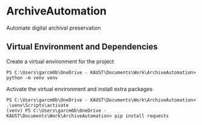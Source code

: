 # ArchiveAutomation

Automate digital archival preservation

## Virtual Environment and Dependencies

Create a virtual environment for the project

```
PS C:\Users\garcm0b\OneDrive - KAUST\Documents\Work\ArchiveAutomation> python -m venv venv
```

Activate the virtual environment and install extra packages

```
PS C:\Users\garcm0b\OneDrive - KAUST\Documents\Work\ArchiveAutomation> .\venv\Scripts\activate
(venv) PS C:\Users\garcm0b\OneDrive - KAUST\Documents\Work\ArchiveAutomation> pip install requests
```
